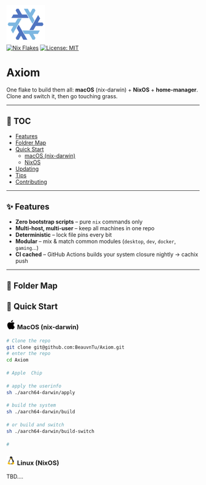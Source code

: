 <div align="left">
<img src="./assets/nix-icon.svg" alt="Axiom" width="100" />
<div>
<a href="https://nixos.org"><img src="https://img.shields.io/badge/Nix-flakes-blue?logo=nixos" alt="Nix Flakes" /></a>

<a href="https://opensource.org/licenses/MIT">
<img src="https://img.shields.io/badge/License-MIT-yellow.svg" alt="License: MIT" />
</a>
</div>
<!-- <div> -->
<!-- [![CI](https://github.com/YOUR_GH_NAME/YOUR_REPO/actions/workflows/build.yml/badge.svg)](https://github.com/YOUR_GH_NAME/YOUR_REPO/actions) -->
<!-- </div> -->
</div>

# Axiom
One flake to build them all: **macOS** (nix-darwin) + **NixOS** + **home-manager**. Clone and switch it, then go touching grass.

---

## 📖 TOC
- [Features](#features)
- [Foldrer Map](#folder-map)
- [Quick Start](#quick-start)
  - [macOS (nix-darwin)](#macos-nix-darwin)
  - [NixOS](#nixos)
- [Updating](#updating)
- [Tips](#tips)
- [Contributing](#contributing)
---

## ✨ Features
- **Zero bootstrap scripts** – pure `nix` commands only
- **Multi-host, multi-user** – keep all machines in one repo
- **Deterministic** – lock file pins every bit
- **Modular** – mix & match common modules (`desktop`, `dev`, `docker`, `gaming`…)
- **CI cached** – GitHub Actions builds your system closure nightly → cachix push

---

## 📁 Folder Map

## 🚀 Quick Start

### <img src="./assets/macos.svg" alt="Axiom" width="24" />  MacOS (nix-darwin)

```zsh
# Clone the repo
git clone git@github.com:BeauvnTu/Axiom.git
# enter the repo
cd Axiom

# Apple  Chip

# apply the userinfo 
sh ./aarch64-darwin/apply 

# build the system
sh ./aarch64-darwin/build

# or build and switch
sh ./aarch64-darwin/build-switch

# 
```

### <img src="./assets/linux.svg" alt="Axiom" width="24" />  Linux (NixOS)

TBD....
